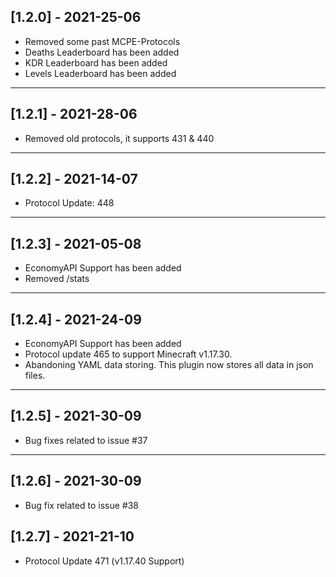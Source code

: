 ## [1.2.0] - 2021-25-06

- Removed some past MCPE-Protocols
- Deaths Leaderboard has been added
- KDR Leaderboard has been added
- Levels Leaderboard has been added

---

## [1.2.1] - 2021-28-06

- Removed old protocols, it supports 431 & 440

---

## [1.2.2] - 2021-14-07

- Protocol Update: 448

---
## [1.2.3] - 2021-05-08

- EconomyAPI Support has been added
- Removed /stats

---

## [1.2.4] - 2021-24-09

- EconomyAPI Support has been added
- Protocol update 465 to support Minecraft v1.17.30.
- Abandoning YAML data storing. This plugin now stores all data in json files.

---

## [1.2.5] - 2021-30-09

- Bug fixes related to issue #37

--- 

## [1.2.6] - 2021-30-09

- Bug fix related to issue #38

## [1.2.7] - 2021-21-10

- Protocol Update 471 (v1.17.40 Support)